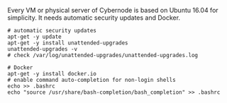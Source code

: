 
Every VM or physical server of Cybernode is based on
Ubuntu 16.04 for simplicity. It needs automatic security
updates and Docker.

    # automatic security updates
    apt-get -y update
    apt-get -y install unattended-upgrades
    unattended-upgrades -v
    # check /var/log/unattended-upgrades/unattended-upgrades.log

    # Docker
    apt-get -y install docker.io
    # enable command auto-completion for non-login shells
    echo >> .bashrc
    echo "source /usr/share/bash-completion/bash_completion" >> .bashrc

